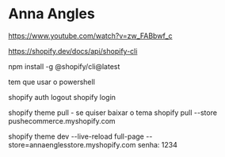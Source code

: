 # Anna Angles

https://www.youtube.com/watch?v=zw_FABbwf_c

https://shopify.dev/docs/api/shopify-cli

npm install -g @shopify/cli@latest

tem que usar o powershell

shopify auth logout
shopify login

shopify theme pull - se quiser baixar o tema
shopify pull --store pushecommerce.myshopify.com

shopify theme dev --live-reload full-page --store=annaenglesstore.myshopify.com
senha: 1234